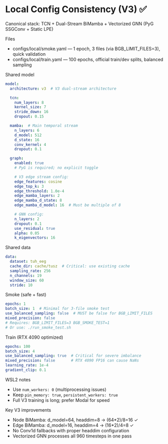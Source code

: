# Local Config Consistency (V3) ✅

Canonical stack: TCN + Dual-Stream BiMamba + Vectorized GNN (PyG SSGConv + Static LPE)

Files
- configs/local/smoke.yaml — 1 epoch, 3 files (via BGB_LIMIT_FILES=3), quick validation
- configs/local/train.yaml — 100 epochs, official train/dev splits, balanced sampling

Shared model
```yaml
model:
  architecture: v3  # V3 dual-stream architecture

  tcn:
    num_layers: 8
    kernel_size: 7
    stride_down: 16
    dropout: 0.15

  mamba:  # Main temporal stream
    n_layers: 6
    d_model: 512
    d_state: 16
    conv_kernel: 4
    dropout: 0.1

  graph:
    enabled: true
    # PyG is required; no explicit toggle

    # V3 edge stream config:
    edge_features: cosine
    edge_top_k: 3
    edge_threshold: 1.0e-4
    edge_mamba_layers: 2
    edge_mamba_d_state: 8
    edge_mamba_d_model: 16  # Must be multiple of 8

    # GNN config:
    n_layers: 2
    dropout: 0.1
    use_residual: true
    alpha: 0.05
    k_eigenvectors: 16
```

Shared data
```yaml
data:
  dataset: tuh_eeg
  cache_dir: cache/tusz  # Critical: use existing cache
  sampling_rate: 256
  n_channels: 19
  window_size: 60
  stride: 10
```

Smoke (safe + fast)
```yaml
epochs: 1
batch_size: 1  # Minimal for 3-file smoke test
use_balanced_sampling: false  # MUST be false for BGB_LIMIT_FILES
mixed_precision: false
# Requires: BGB_LIMIT_FILES=3 BGB_SMOKE_TEST=1
# Or use: ./run_smoke_test.sh
```

Train (RTX 4090 optimized)
```yaml
epochs: 100
batch_size: 4
use_balanced_sampling: true  # Critical for severe imbalance
mixed_precision: false       # RTX 4090 FP16 can cause NaNs
learning_rate: 1e-4
gradient_clip: 0.1
```

WSL2 notes
- Use `num_workers: 0` (multiprocessing issues)
- Keep `pin_memory: true`, `persistent_workers: true`
- Full V3 training is long; prefer Modal for speed

Key V3 improvements
- Node BiMamba: d_model=64, headdim=8 → (64*2)/8=16 ✓
- Edge BiMamba: d_model=16, headdim=4 → (16*2)/4=8 ✓
- No Conv1d fallbacks with proper headdim configuration
- Vectorized GNN processes all 960 timesteps in one pass
